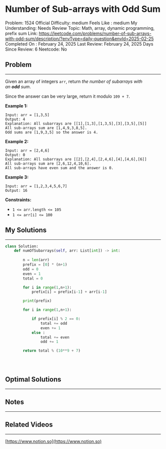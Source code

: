 # Number of Sub-arrays with  Odd Sum

Problem: 1524
Official Difficulty: medium
Feels Like : medium
My Understanding: Needs Review
Topic: Math, array, dynamic programming, prefix sum
Link: https://leetcode.com/problems/number-of-sub-arrays-with-odd-sum/description/?envType=daily-question&envId=2025-02-25
Completed On : February 24, 2025
Last Review: February 24, 2025
Days Since Review: 6
Neetcode: No

## Problem

---

Given an array of integers `arr`, return *the number of subarrays with an **odd** sum*.

Since the answer can be very large, return it modulo `109 + 7`.

**Example 1:**

```
Input: arr = [1,3,5]
Output: 4
Explanation: All subarrays are [[1],[1,3],[1,3,5],[3],[3,5],[5]]
All sub-arrays sum are [1,4,9,3,8,5].
Odd sums are [1,9,3,5] so the answer is 4.

```

**Example 2:**

```
Input: arr = [2,4,6]
Output: 0
Explanation: All subarrays are [[2],[2,4],[2,4,6],[4],[4,6],[6]]
All sub-arrays sum are [2,6,12,4,10,6].
All sub-arrays have even sum and the answer is 0.

```

**Example 3:**

```
Input: arr = [1,2,3,4,5,6,7]
Output: 16

```

**Constraints:**

- `1 <= arr.length <= 105`
- `1 <= arr[i] <= 100`

## My Solutions

---

```python
class Solution:
    def numOfSubarrays(self, arr: List[int]) -> int:
        
        n = len(arr)
        prefix = [0] * (n+1)
        odd = 0
        even = 1
        total = 0

        for i in range(1,n+1):
            prefix[i] = prefix[i-1] + arr[i-1]

        print(prefix)

        for i in range(1,n+1):

            if prefix[i] % 2 == 0:
                total += odd
                even += 1
            else :
                total += even
                odd += 1

        return total % (10**9 + 7)

        
```

```python

```

## Optimal Solutions

---

## Notes

---

 

## Related Videos

---

[https://www.notion.so](https://www.notion.so)